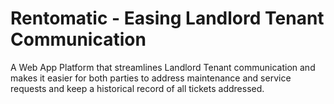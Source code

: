 # Rentomatic - Easing Landlord Tenant Communication

A Web App Platform that streamlines Landlord Tenant communication and makes it easier for 
both parties to address maintenance and service requests and keep a historical record of 
all tickets addressed. 
